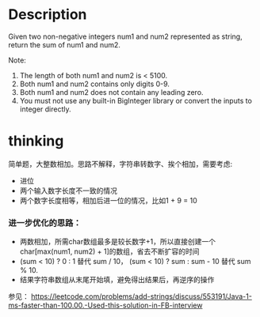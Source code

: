 # Description  
Given two non-negative integers num1 and num2 represented as string, return the sum of num1 and num2.

Note:

1. The length of both num1 and num2 is < 5100.
2. Both num1 and num2 contains only digits 0-9.
3. Both num1 and num2 does not contain any leading zero.
4. You must not use any built-in BigInteger library or convert the inputs to integer directly.

# thinking  

简单题，大整数相加。思路不解释，字符串转数字、挨个相加，需要考虑:  
- 进位
- 两个输入数字长度不一致的情况
- 两个数字长度相等，相加后进一位的情况，比如1 + 9 = 10

### 进一步优化的思路：  
- 两数相加，所需char数组最多是较长数字+1，所以直接创建一个char[max(num1, num2) + 1]的数组，省去不断扩容的时间
- (sum < 10) ? 0 : 1 替代 sum / 10，  (sum < 10) ? sum : sum - 10 替代 sum % 10.
- 结果字符串数组从末尾开始填，避免得出结果后，再逆序的操作

参见： https://leetcode.com/problems/add-strings/discuss/553191/Java-1-ms-faster-than-100.00.-Used-this-solution-in-FB-interview

